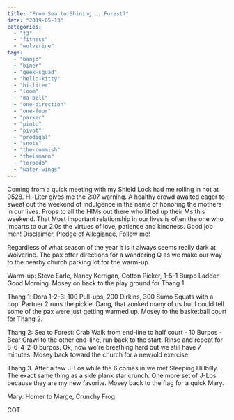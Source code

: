 ```yaml
---
title: "From Sea to Shining... Forest?"
date: "2019-05-13"
categories: 
  - "f3"
  - "fitness"
  - "wolverine"
tags: 
  - "banjo"
  - "biner"
  - "geek-squad"
  - "hello-kitty"
  - "hi-liter"
  - "loom"
  - "ma-bell"
  - "one-direction"
  - "one-four"
  - "parker"
  - "pinto"
  - "pivot"
  - "prodigal"
  - "snots"
  - "the-commish"
  - "theismann"
  - "torpedo"
  - "water-wings"
---
```


Coming from a quick meeting with my Shield Lock had me rolling in hot at 0528. Hi-Liter gives me the 2:07 warning. A healthy crowd awaited eager to sweat out the weekend of indulgence in the name of honoring the mothers in our lives. Props to all the HIMs out there who lifted up their Ms this weekend. That Most important relationship in our lives is often the one who imparts to our 2.0s the virtues of love, patience and kindness. Good job men! Disclaimer, Pledge of Allegiance, Follow me!

Regardless of what season of the year it is it always seems really dark at Wolverine. The pax offer directions for a wandering Q as we make our way to the nearby church parking lot for the warm-up.

Warm-up: Steve Earle, Nancy Kerrigan, Cotton Picker, 1-5-1 Burpo Ladder, Good Morning. Mosey on back to the play ground for Thang 1.

Thang 1: Dora 1-2-3: 100 Pull-ups, 200 Dirkins, 300 Sumo Squats with a hop. Partner 2 runs the pickle. Dang, that zonked many of us but I could tell some of the pax were just getting warmed up. Mosey to the basketball court for Thang 2.

Thang 2: Sea to Forest: Crab Walk from end-line to half court - 10 Burpos - Bear Crawl to the other end-line, run back to the start. Rinse and repeat for 8-6-4-2-0 burpos. Ok, now we're breathing hard but we still have 7 minutes. Mosey back toward the church for a new/old exercise.

Thang 3. After a few J-Los while the 6 comes in we met Sleeping Hillbilly. The exact same thing as a side plank star crunch. One more set of J-Los because they are my new favorite. Mosey back to the flag for a quick Mary.

Mary: Homer to Marge, Crunchy Frog

COT
